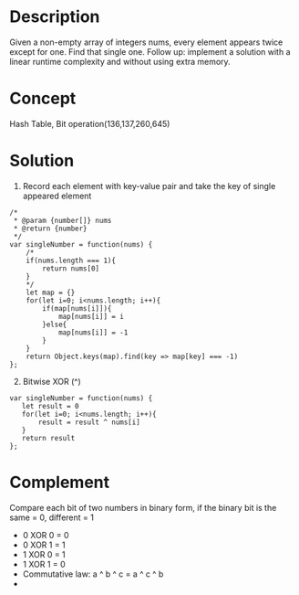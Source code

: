 # Description
Given a non-empty array of integers nums, every element appears twice except for one. Find that single one. Follow up: implement a solution with a linear runtime complexity and without using extra memory.
# Concept
Hash Table, Bit operation(136,137,260,645)
# Solution
1. Record each element with key-value pair and take the key of single appeared element
```
/*
 * @param {number[]} nums
 * @return {number}
 */
var singleNumber = function(nums) {
    /*
    if(nums.length === 1){
        return nums[0]
    }
    */
    let map = {}
    for(let i=0; i<nums.length; i++){
        if(map[nums[i]]){
            map[nums[i]] = i
        }else{
            map[nums[i]] = -1
        }
    }
    return Object.keys(map).find(key => map[key] === -1) 
};
```
2. Bitwise XOR (^)
```
var singleNumber = function(nums) {
   let result = 0
   for(let i=0; i<nums.length; i++){
       result = result ^ nums[i]
   }
   return result
};
```
# Complement
Compare each bit of two numbers in binary form, if the binary bit is the same = 0, different = 1 
- 0 XOR 0 = 0
- 0 XOR 1 = 1
- 1 XOR 0 = 1
- 1 XOR 1 = 0
- Commutative law: a ^ b ^ c = a ^ c ^ b
- 
